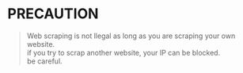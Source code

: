 # PRECAUTION

>Web scraping is not llegal as long as you are scraping your own website.<br>
>if you try to scrap another website, your IP can be blocked.<br>
>be careful.<br>
